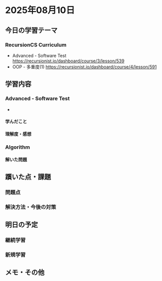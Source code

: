 # 2025年08月10日

## 今日の学習テーマ
### RecursionCS Curriculum
- Advanced - Software Test https://recursionist.io/dashboard/course/3/lesson/539
- OOP - 多重度(1) https://recursionist.io/dashboard/course/4/lesson/591

## 学習内容

### Advanced - Software Test
- 

#### 学んだこと
<!-- 新しく学んだ概念や知識を記載 -->

#### 理解度・感想
<!-- 理解できた点、難しかった点 -->

### Algorithm

#### 解いた問題
<!-- 問題名とソリューション -->

## 躓いた点・課題

### 問題点
<!-- 理解できなかった部分や困ったこと -->

### 解決方法・今後の対策
<!-- どう解決したか、または今後どうするか -->

## 明日の予定

### 継続学習
<!-- 今日の内容で継続して学習するもの -->

### 新規学習
<!-- 明日新しく取り組む予定のもの -->

## メモ・その他
<!-- その他気づいたことや覚えておきたいこと -->
